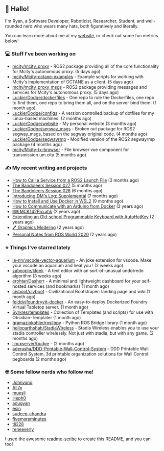 ## 👋 Hallo!

I'm Ryan, a Software Developer, Roboticist, Researcher, Student, and well-rounded nerd who wears many hats, both figuratively and literally.

You can learn more about me at my [website](https://ryandlewis.dev), or check out some fun metrics below!

### 💻 Stuff I've been working on

- [mcity/mcity_proxy](https://github.com/mcity/mcity_proxy) - ROS2 package providing all of the core functionality for Mcity&#39;s autonomous proxy. (5 days ago)
- [mcity/Mcity-octane-examples](https://github.com/mcity/Mcity-octane-examples) - Example scripts for working with Mcity&#39;s implementation of OCTANE as a client. (5 days ago)
- [mcity/mcity_proxy_msgs](https://github.com/mcity/mcity_proxy_msgs) - ROS2 package providing messages and services for Mcity&#39;s autonomous proxy. (5 days ago)
- [LuckierDodge/dockerfiles](https://github.com/LuckierDodge/dockerfiles) - One repo to rule the Dockerfiles, one repo to find them, one repo to bring them all, and on the server bind them. (1 month ago)
- [LuckierDodge/configs](https://github.com/LuckierDodge/configs) - A version controlled backup of dotfiles for my Linux-based machines. (2 months ago)
- [LuckierDodge/website](https://github.com/LuckierDodge/website) - My personal website (3 months ago)
- [LuckierDodge/segway_msgs](https://github.com/LuckierDodge/segway_msgs) - Broken out package for ROS2 segway_msgs, based on the segway original code. (4 months ago)
- [LuckierDodge/segwayrmp](https://github.com/LuckierDodge/segwayrmp) - Modified version of the ROS2 segwayrmp package (4 months ago)
- [mcity/Mcity-tx-browser](https://github.com/mcity/Mcity-tx-browser) - File browser vue component for transmission.um.city (5 months ago)

### ✍ My recent writing and projects

- [How to Call a Service from a ROS2 Launch File](https://ryandlewis.dev/posts/callserviceinros2launch/) (3 months ago)
- [The Bandoleers Session 027](https://ryandlewis.dev/posts/ttrpg/thebandoleers027/) (5 months ago)
- [The Bandoleers Session 026](https://ryandlewis.dev/posts/ttrpg/thebandoleers026/) (6 months ago)
- [Introducing DM&#39;s Log: Supplemental](https://ryandlewis.dev/posts/ttrpg/introducingdmslog/) (7 months ago)
- [How to Install and Use Docker in WSL2](https://ryandlewis.dev/posts/howtowsldocker/) (9 months ago)
- [How to Communicate with an Arduino from Docker](https://ryandlewis.dev/posts/howtoarduinodocker/) (2 years ago)
- [⌨ MCK142Pro.ahk](https://ryandlewis.dev/projects/mck142pro/) (2 years ago)
- [Extending an Old-school Programmable Keyboard with AutoHotKey](https://ryandlewis.dev/posts/mck142pro/) (2 years ago)
- [🖊 Graphics Modeling](https://ryandlewis.dev/projects/graphics/) (2 years ago)
- [Personal Notes from ROS World 2020](https://ryandlewis.dev/posts/rosworld2020/) (2 years ago)

### ⭐ Things I've starred lately

- [le-nn/vscode-vector-aquarium](https://github.com/le-nn/vscode-vector-aquarium) - An joke extension for vscode. Make your vscode an aquarium and heal you ! (2 weeks ago)
- [zaboople/klonk](https://github.com/zaboople/klonk) - A text editor with an sort-of-unusual undo/redo algorithm (3 weeks ago)
- [erohtar/Dasherr](https://github.com/erohtar/Dasherr) - A minimal and lightweight dashboard for your self-hosted services (and bookmarks) (1 month ago)
- [civboot/civboot](https://github.com/civboot/civboot) - Civilizational Bootstraper: landing page and wiki (1 month ago)
- [felddy/foundryvtt-docker](https://github.com/felddy/foundryvtt-docker) - An easy-to-deploy Dockerized Foundry Virtual Tabletop server. (1 month ago)
- [Syrkres/templates](https://github.com/Syrkres/templates) - Collection of Templates (and scripts) for use with Obsidian-Templater (1 month ago)
- [gramaziokohler/roslibpy](https://github.com/gramaziokohler/roslibpy) - Python ROS Bridge library (1 month ago)
- [helloparthshah/StadiaWireless](https://github.com/helloparthshah/StadiaWireless) - Stadia Wireless enables you to use your stadia controller wirelessly. Not just with stadia, but with any game. (2 months ago)
- [linuxserver/budge](https://github.com/linuxserver/budge) -  (2 months ago)
- [aderusha/DDD-Printable-Wall-Control-System](https://github.com/aderusha/DDD-Printable-Wall-Control-System) - DDD Printable Wall Control System, 3d printable organization solutions for Wall Control pegboards (2 months ago)

### 🤓 Some fellow nerds who follow me!

- [Johnvono](https://github.com/Johnvono)
- [All7n](https://github.com/All7n)
- [muesli](https://github.com/muesli)
- [Heph0](https://github.com/Heph0)
- [adugyan](https://github.com/adugyan)
- [esin](https://github.com/esin)
- [sudeep-chandra](https://github.com/sudeep-chandra)
- [fivemoreminutes](https://github.com/fivemoreminutes)
- [tli228](https://github.com/tli228)
- [reneeverly](https://github.com/reneeverly)

I used the awesome [readme-scribe](https://github.com/muesli/readme-scribe) to create this README, and you can too!
